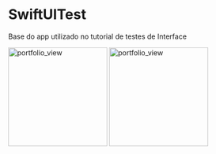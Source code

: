 # SwiftUITest
Base do app utilizado no tutorial de testes de Interface

<img width="200" alt="portfolio_view" src="https://github.com/themaripool/SwiftUITest/blob/master/images/Captura%20de%20Tela%202020-05-21%20a%CC%80s%2019.57.26.png">    <img width="200" alt="portfolio_view" src="https://github.com/themaripool/SwiftUITest/blob/master/images/Captura%20de%20Tela%202020-05-21%20a%CC%80s%2020.11.17.png">    
